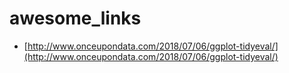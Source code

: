 # awesome_links

+ [http://www.onceupondata.com/2018/07/06/ggplot-tidyeval/](http://www.onceupondata.com/2018/07/06/ggplot-tidyeval/)
